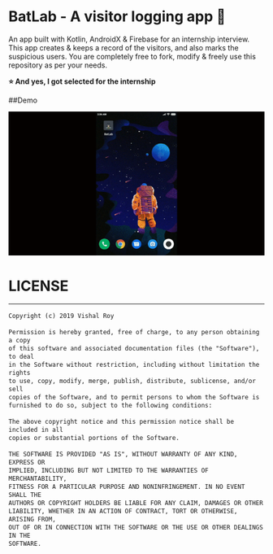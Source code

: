 # BatLab - A visitor logging app 🦇

An app built with Kotlin, AndroidX & Firebase for an internship interview. This app creates & keeps a record of the visitors, and also marks the suspicious users. You are completely free to fork, modify & freely use this repository as per your needs.

**⭐ And yes, I got selected for the internship**

##Demo

![BatLab Demo](https://github.com/vishalroygeek/BatLab/blob/master/demo.gif)

# LICENSE
___
```
Copyright (c) 2019 Vishal Roy

Permission is hereby granted, free of charge, to any person obtaining a copy
of this software and associated documentation files (the "Software"), to deal
in the Software without restriction, including without limitation the rights
to use, copy, modify, merge, publish, distribute, sublicense, and/or sell
copies of the Software, and to permit persons to whom the Software is
furnished to do so, subject to the following conditions:

The above copyright notice and this permission notice shall be included in all
copies or substantial portions of the Software.

THE SOFTWARE IS PROVIDED "AS IS", WITHOUT WARRANTY OF ANY KIND, EXPRESS OR
IMPLIED, INCLUDING BUT NOT LIMITED TO THE WARRANTIES OF MERCHANTABILITY,
FITNESS FOR A PARTICULAR PURPOSE AND NONINFRINGEMENT. IN NO EVENT SHALL THE
AUTHORS OR COPYRIGHT HOLDERS BE LIABLE FOR ANY CLAIM, DAMAGES OR OTHER
LIABILITY, WHETHER IN AN ACTION OF CONTRACT, TORT OR OTHERWISE, ARISING FROM,
OUT OF OR IN CONNECTION WITH THE SOFTWARE OR THE USE OR OTHER DEALINGS IN THE
SOFTWARE.
```

